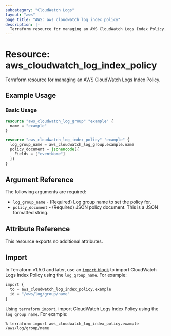 ```yaml
---
subcategory: "CloudWatch Logs"
layout: "aws"
page_title: "AWS: aws_cloudwatch_log_index_policy"
description: |-
  Terraform resource for managing an AWS CloudWatch Logs Index Policy.
---
```


# Resource: aws_cloudwatch_log_index_policy

Terraform resource for managing an AWS CloudWatch Logs Index Policy.

## Example Usage

### Basic Usage

```terraform
resource "aws_cloudwatch_log_group" "example" {
  name = "example"
}

resource "aws_cloudwatch_log_index_policy" "example" {
  log_group_name = aws_cloudwatch_log_group.example.name
  policy_document = jsonencode({
    Fields = ["eventName"]
  })
}
```

## Argument Reference

The following arguments are required:

* `log_group_name` - (Required) Log group name to set the policy for.
* `policy_document` - (Required) JSON policy document. This is a JSON formatted string.

## Attribute Reference

This resource exports no additional attributes.

## Import

In Terraform v1.5.0 and later, use an [`import` block](https://developer.hashicorp.com/terraform/language/import) to import CloudWatch Logs Index Policy using the `log_group_name`. For example:

```terraform
import {
  to = aws_cloudwatch_log_index_policy.example
  id = "/aws/log/group/name"
}
```

Using `terraform import`, import CloudWatch Logs Index Policy using the `log_group_name`. For example:

```console
% terraform import aws_cloudwatch_log_index_policy.example /aws/log/group/name
```
